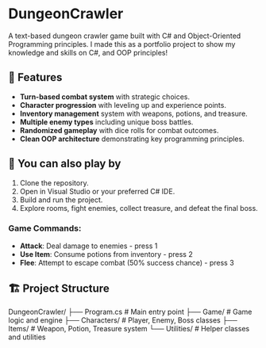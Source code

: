 # DungeonCrawler

A text-based dungeon crawler game built with C# and Object-Oriented Programming principles. I made this as a portfolio project to show my knowledge and skills on C#, and OOP principles!

## 🚀 Features

- **Turn-based combat system** with strategic choices.
- **Character progression** with leveling up and experience points.
- **Inventory management** system with weapons, potions, and treasure.
- **Multiple enemy types** including unique boss battles.
- **Randomized gameplay** with dice rolls for combat outcomes.
- **Clean OOP architecture** demonstrating key programming principles.

## 🎯 You can also play by

1. Clone the repository.
2. Open in Visual Studio or your preferred C# IDE.
3. Build and run the project.
4. Explore rooms, fight enemies, collect treasure, and defeat the final boss.

### Game Commands:
- **Attack**: Deal damage to enemies - press 1
- **Use Item**: Consume potions from inventory  - press 2 
- **Flee**: Attempt to escape combat (50% success chance) - press 3

## 🏗️ Project Structure

DungeonCrawler/
├── Program.cs # Main entry point
├── Game/ # Game logic and engine
├── Characters/ # Player, Enemy, Boss classes
├── Items/ # Weapon, Potion, Treasure system
└── Utilities/ # Helper classes and utilities
